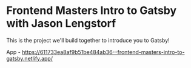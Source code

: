 # Frontend Masters Intro to Gatsby with Jason Lengstorf

This is the project we'll build together to introduce you to Gatsby!

App - https://611733ea8af9b51be484ab36--frontend-masters-intro-to-gatsby.netlify.app/
